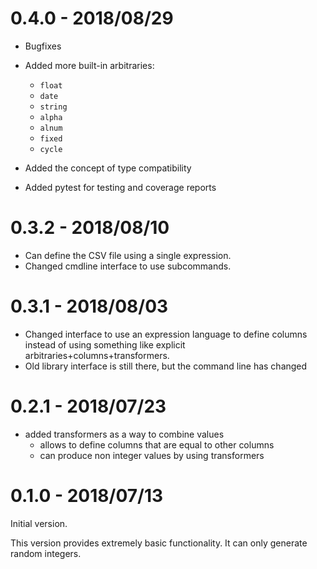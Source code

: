 0.4.0 - 2018/08/29
==================

 * Bugfixes
 * Added more built-in arbitraries:
   - `float`
   - `date`
   - `string`
   - `alpha`
   - `alnum`
   - `fixed`
   - `cycle`   
 
 * Added the concept of type compatibility
 * Added pytest for testing and coverage reports

0.3.2 - 2018/08/10
==================

 * Can define the CSV file using a single expression.
 * Changed cmdline interface to use subcommands.


0.3.1 - 2018/08/03
==================

 * Changed interface to use an expression language to define columns instead
    of using something like explicit arbitraries+columns+transformers.
 * Old library interface is still there, but the command line has changed


0.2.1 - 2018/07/23
==================

 * added transformers as a way to combine values
   - allows to define columns that are equal to other columns
   - can produce non integer values by using transformers

0.1.0 - 2018/07/13
==================

Initial version.

This version provides extremely basic functionality. It can only generate random integers.